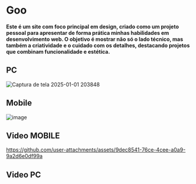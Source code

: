 # Goo 
**Este é um site com foco principal em design, criado como um projeto pessoal para apresentar de forma prática minhas habilidades em desenvolvimento web. O objetivo é mostrar não só o lado técnico, mas também a criatividade e o cuidado com os detalhes, destacando projetos que combinam funcionalidade e estética.**
## PC
![Captura de tela 2025-01-01 203848](https://github.com/user-attachments/assets/a40d8bc1-1ef9-4a62-b985-5aa09285df75)
## Mobile 
![image](https://github.com/user-attachments/assets/dc0626bc-9154-4835-b455-4a48b8a67b6e)
## Video **MOBILE**
https://github.com/user-attachments/assets/9dec8541-76ce-4cee-a0a9-9a2d6e0df99a
## Video **PC**
